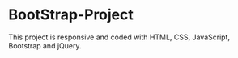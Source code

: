 # BootStrap-Project
This project is responsive and coded with HTML, CSS, JavaScript, Bootstrap and jQuery.
